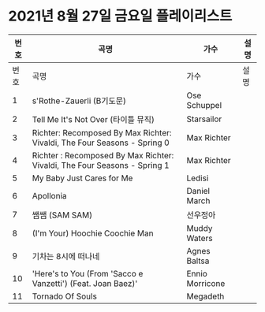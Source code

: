 # 2021년 8월 27일 금요일 플레이리스트

| 번호 | 곡명 | 가수 | 설명 |
|------|------|------|------|
| 번호 | 곡명 | 가수 | 설명 |
| 1 | s'Rothe-Zauerli (B기도문) | Ose Schuppel |  |
| 2 | Tell Me It's Not Over (타이틀 뮤직) | Starsailor |  |
| 3 | Richter: Recomposed By Max Richter: Vivaldi, The Four Seasons - Spring 0 | Max Richter |  |
| 4 | Richter : Recomposed By Max Richter: Vivaldi, The Four Seasons - Spring 1 | Max Richter |  |
| 5 | My Baby Just Cares for Me | Ledisi |  |
| 6 | Apollonia | Daniel March |  |
| 7 | 쌤쌤 (SAM SAM) | 선우정아 |  |
| 8 | (I'm Your) Hoochie Coochie Man | Muddy Waters |  |
| 9 | 기차는 8시에 떠나네 | Agnes Baltsa |  |
| 10 | 'Here's to You (From 'Sacco e Vanzetti') (Feat. Joan Baez)' | Ennio Morricone |  |
| 11 | Tornado Of Souls | Megadeth |  |
